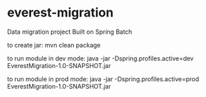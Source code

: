 # everest-migration
Data migration project Built on Spring Batch


to create jar:
    mvn clean package

to run module in dev mode:
    java -jar -Dspring.profiles.active=dev EverestMigration-1.0-SNAPSHOT.jar

to run module in prod mode:
    java -jar -Dspring.profiles.active=prod EverestMigration-1.0-SNAPSHOT.jar
